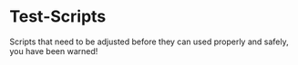 # Test-Scripts
Scripts that need to be adjusted before they can used properly and safely, you have been warned! 
